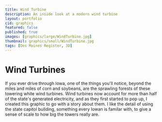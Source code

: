 ```yaml
---
title: Wind Turbine
description: An inside look at a modern wind turbine
layout: portfolio
cid: graphics
featured: false
published: true
images: [graphics/large/WindTurbine.jpg]
thumbnail: graphics/small/WindTurbine.jpg
tags: [Des Moines Register, 3D]
---
```


# Wind Turbines

If you ever drive through Iowa, one of the things you'll notice, beyond the miles and miles of corn and soybeans, are the sprawling forests of these towering white wind turbines. Wind turbines now account for more than half of the state's generated electricity, and as they first started to pop up, I created this graphic to go with a story about them. I like the detail of using the state capitol building, something every Iowan is familar with, to give a sense of scale to how big the towers really are.
